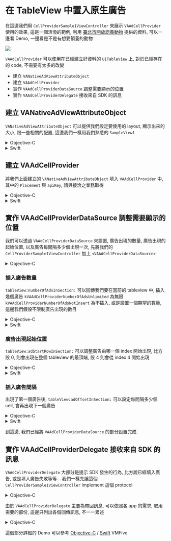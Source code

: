 # 在 TableView 中置入原生廣告
在這邊我們用 `CellProviderSample1ViewController` 來展示 `VAAdCellProvider` 使用的效果, 這是一個活潑的範例, 利用 [臺北市開放認養動物](http://data.taipei/opendata/datalist/datasetMeta?oid=6a3e862a-e1cb-4e44-b989-d35609559463) 提供的資料,
可以一邊看 Demo, 一邊看是不是有想要領養的動物

![](https://s3-ap-northeast-1.amazonaws.com/daidoujiminecraft/Daidouji/CellProvider2.gif)

`VAAdCellProvider` 可以使用在已經建立好資料的 `UITableView` 上, 對於已經存在的 code, 不需要有太多的改變
   * 建立 `VANativeAdViewAttributeObject`
   * 建立 `VAAdCellProvider`
   * 實作 `VAAdCellProviderDataSource` 調整需要顯示的位置
   * 實作 `VAAdCellProviderDelegate` 接收來自 SDK 的訊息

## 建立 VANativeAdViewAttributeObject

`VANativeAdViewAttributeObject` 可以提供我們設定要使用的 layout, 顯示出來的大小, 跟一些相關的配置, 
這邊我們一樣用我們熟悉的 `SampleView1`

<details>
<summary>Objective-C</summary>
```objc
- (VANativeAdViewAttributeObject *)retrieveSampleView1Attributes {
    VANativeAdViewAttributeObject *attribute = [VANativeAdViewAttributeObject new];
    attribute.customAdViewClass = [SampleView1 class];
    attribute.customAdViewSizeHandler = ^(CGFloat width, CGFloat ratio) {
        CGFloat adWidth = CGRectGetWidth([UIScreen mainScreen].bounds);
        CGFloat adHeight = adWidth * ratio + 30.0f;
        return CGSizeMake(adWidth, adHeight);
    };
    return attribute;
}
```
</details>

<details>
<summary>Swift</summary>
```swift
private func retrieveSampleView1Attributes() -> VANativeAdViewAttributeObject {
    let attribute = VANativeAdViewAttributeObject()
    attribute.customAdViewClass = SampleView1.self
    attribute.customAdViewSizeHandler = { (width, ratio) in
        let adWidth = CGRectGetWidth(UIScreen.mainScreen().bounds);
        let adHeight = adWidth * ratio + 30.0;
        return CGSize(width: adWidth, height: adHeight);
    }
    return attribute
}
```
</details>

## 建立 VAAdCellProvider

將我們上面建立的 `VANativeAdViewAttributeObject` 填入 `VAAdCellProvider` 中, 其中的 `Placement` 與 `apiKey`, 請與接洽之業務取得

<details>
<summary>Objective-C</summary>
```objc
self.adCellProvider = [[VAAdCellProvider alloc] initWithPlacement:@"VMFiveAdNetwork_CellProviderSample1" adType:kVAAdTypeVideoCard tableView:self.tableView forAttributes:[self retrieveSampleView1Attributes]];
self.adCellProvider.testMode = YES;
self.adCellProvider.apiKey = @"YOUR API KEY";
[self.adCellProvider loadAds];
```
</details>

<details>
<summary>Swift</summary>
```swift
let adCellProvider = VAAdCellProvider(placement: "VMFiveAdNetwork_CellProviderSample1", adType: kVAAdTypeVideoCard, tableView: self.tableView, forAttributes: self.retrieveSampleView1Attributes())
adCellProvider.testMode = true
adCellProvider.apiKey = "YOUR API KEY"
adCellProvider.loadAds()
self.adCellProvider = adCellProvider
```
</details>

## 實作 VAAdCellProviderDataSource 調整需要顯示的位置

我們可以透過 `VAAdCellProviderDataSource` 來設置, 廣告出現的數量, 廣告出現的起始位置, 以及廣告每間隔多少個出現一次,
先將我們的 `CellProviderSample1ViewController` 加上 `<VAAdCellProviderDataSource>`

<details>
<summary>Objective-C</summary>
```objc
@interface CellProviderSample1ViewController : UIViewController <VAAdCellProviderDataSource>

@end
```
</details>

<details>
<summary>Swift</summary>
```swift
extension CellProviderSample1ViewController: VAAdCellProviderDataSource {
}
```
</details>

### 插入廣告數量
`tableView:numberOfAdsInSection:` 可以回傳我們要在當前的 tableview 中, 插入幾個廣告 `kVAAdCellProviderNumberOfAdsUnlimited` 為無限 `kVAAdCellProviderNumberOfAdsNotInsert` 為不插入, 或是設置一個期望的數量, 這邊我們假設不限制廣告出現的數目

<details>
<summary>Objective-C</summary>
```objc
- (NSInteger)tableView:(UITableView *)tableView numberOfAdsInSection:(NSUInteger)section {
    return kVAAdCellProviderNumberOfAdsUnlimited;
}
```
</details>

<details>
<summary>Swift</summary>
```swift
func tableView(tableView: UITableView, numberOfAdsInSection section: UInt) -> Int {
    return kVAAdCellProviderNumberOfAdsUnlimited
}
```
</details>

### 廣告出現起始位置
`tableView:adStartRowInSection:` 可以調整廣告由哪一個 index 開始出現, 比方設 0, 則會出現在整個 tableview 的最頂端, 設 4 則會從 index 4 開始出現

<details>
<summary>Objective-C</summary>
```objc
- (NSUInteger)tableView:(UITableView *)tableView adStartRowInSection:(NSUInteger)section {
    return 4;
}
```
</details>

<details>
<summary>Swift</summary>
```swift
func tableView(tableView: UITableView, adStartRowInSection section: UInt) -> UInt {
    return 4
}
```
</details>

### 插入廣告間隔
出現了第一個廣告後, `tableView:adOffsetInSection:` 可以設定每間隔多少個 cell, 會再出現下一個廣告

<details>
<summary>Objective-C</summary>
```objc
- (NSUInteger)tableView:(UITableView *)tableView adOffsetInSection:(NSUInteger)section {
    return 8;
}
```
</details>

<details>
<summary>Swift</summary>
```swift
func tableView(tableView: UITableView, adOffsetInSection section: UInt) -> UInt {
    return 8
}
```
</details>

到這邊, 我們已經將 `VAAdCellProviderDataSource` 的部分設置完成.

## 實作 VAAdCellProviderDelegate 接收來自 SDK 的訊息

`VAAdCellProviderDelegate` 大部分是提示 SDK 發生的行為, 比方說已經填入廣告, 或是填入廣告失敗等等... 我們一樣先讓這個 `CellProviderSample1ViewController` implement 這個 protocol

<details>
<summary>Objective-C</summary>
```objc
@interface CellProviderSample1ViewController : UIViewController <VAAdCellProviderDataSource, VAAdCellProviderDelegate>

@end
```
</details>

<details>
<summary>Swift</summary>
```swift
extension CellProviderSample1ViewController: VAAdCellProviderDelegate {
}
```
</details>

由於 `VAAdCellProviderDelegate` 主要為帶回訊息, 可以依照各 app 的需求, 取用需要的部份, 這邊只列出各個回傳訊息, 不一一累述

<details>
<summary>Objective-C</summary>
```objc
- (void)adCellProvider:(VAAdCellProvider *)adCellProvider didLoadAtIndexPath:(NSIndexPath *)indexPath {
    NSLog(@"%s %@", sel_getName(_cmd), indexPath);
}

- (void)adCellProvider:(VAAdCellProvider *)adCellProvider didFailWithError:(NSError *)error {
    NSLog(@"%s %@", sel_getName(_cmd), error);
}

- (void)adCellProvider:(VAAdCellProvider *)adCellProvider didFailAtIndexPath:(NSIndexPath *)indexPath withError:(NSError *)error {
    NSLog(@"%s %@, %@", sel_getName(_cmd), indexPath, error);
}

- (void)adCellProviderDidClick:(VAAdCellProvider *)adCellProvider {
    NSLog(@"%s", sel_getName(_cmd));
}

- (void)adCellProviderDidFinishHandlingClick:(VAAdCellProvider *)adCellProvider {
    NSLog(@"%s", sel_getName(_cmd));
}
```
</details>

<details>
<summary>Swift</summary>
```swift
func adCellProvider(adCellProvider: VAAdCellProvider, didLoadAtIndexPath indexPath: NSIndexPath) {
    print("\(#function) \(indexPath)")
}
    
func adCellAtIndexPath(indexPath: NSIndexPath, didFailWithError error: NSError) {
    print("\(#function) \(error)")
}
    
func adCellProvider(adCellProvider: VAAdCellProvider, didFailAtIndexPath indexPath: NSIndexPath, withError error: NSError) {
    print("\(#function) \(indexPath) \(error)")
}
    
func adCellProviderDidClick(adCellProvider: VAAdCellProvider) {
    print("\(#function)")
}
    
func adCellProviderDidFinishHandlingClick(adCellProvider: VAAdCellProvider) {
    print("\(#function)")
}
```
</details>

這個部分詳細的 Demo 可以參考 [Objective-C](https://github.com/VMFive/ios-sdk-demo/tree/master/ios-sdk-demo/ViewControllers/CellProviderSample1) / [Swift](https://github.com/VMFive/ios-sdk-demo-swift/tree/master/ios-sdk-demo-swift/ViewControllers/CellProviderSample1)
VMFive